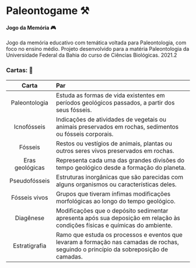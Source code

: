 # Paleontogame :hammer_and_pick:
#### Jogo da Memória :video_game:

Jogo da memória educativo com temática voltada para Paleontologia, com foco no ensino médio.
Projeto desenvolvido para a matéria Paleontologia da Universidade Federal da Bahia do curso de Ciências Biológicas. 2021.2



### Cartas: :flower_playing_cards:


|Carta             |Par                                                                                                                                  |
|:----------------:|:------------------------------------------------------------------------------------------------------------------------------------|
|Paleontologia     |Estuda as formas de vida existentes em períodos geológicos passados, a partir dos seus fósseis.                                      |
|Icnofósseis       |Indicações de atividades de vegetais ou animais preservados em rochas, sedimentos ou fósseis corporais.                              |
|Fósseis           |Restos ou vestígios de animais, plantas ou outros seres vivos preservados em rochas.                                                 |
|Eras geológicas   |Representa cada uma das grandes divisões  do tempo geológico desde a formação do planeta.                                            |
|Pseudofósseis     |Estruturas inorgânicas que são  parecidas com alguns organismos ou características deles.                                            |
|Fósseis vivos     |Grupos que tiveram ínfimas  modificações morfológicas ao longo do tempo geológico.                                                   |
|Diagênese         |Modificações  que o depósito sedimentar apresenta após sua deposição em relação às condições físicas e químicas do ambiente.         |
|Estratigrafia     |Ramo que estuda os processos e eventos que levaram a formação nas camadas de rochas, seguindo o princípio da sobreposição de camadas.|
